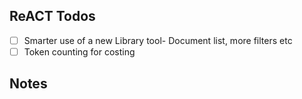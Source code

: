 ## ReACT Todos

- [ ] Smarter use of a new Library tool- Document list, more filters etc
- [ ] Token counting for costing

## Notes
